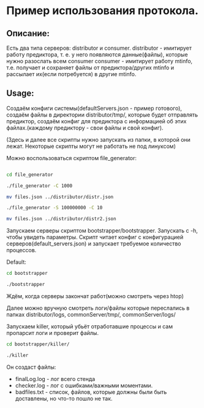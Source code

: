 # Пример использования протокола.

## Описание:
Есть два типа серверов: distributor и consumer.
distributor - имитирует работу предиктора, т. е. у него появляются данные(файлы), которые нужно
разослать всем consumer
consumer - имитирует работу mtinfo, т.е. получает и сохраняет файлы от предиктора/других mtinfo
и рассылает их(если потребуется) в другие mtinfo.


## Usage:

Создаём конфиги системы(defaultServers.json - пример готового), создаём файлы в директории
distributor/tmp/, которые будет отправлять предиктор, создаём конфиг для предиктора с информацией об
этих файлах.(каждому предиктору - свои файлы и свой конфиг).

(Здесь и далее все скрипты нужно запускать из папки, в которой они лежат. Некоторые скрипты могут не
работать не под линуксом)

Можно воспользоваться скриптом file_generator:

```bash

cd file_generator

./file_generator -C 1000

mv files.json ../distributor/distr.json

./file_generator -S 100000000 -C 10

mv files.json ../distributor/distr2.json

```

Запускаем серверы скриптом bootstrapper/bootstrapper. Запускать с -h, чтобы увидеть параметры.
Скрипт читает конфиг с конфигурацией серверов(default_servers.json) и запускает требуемое количество процессов.

Default:

```bash
cd bootstrapper

./bootstrapper
```

Ждём, когда серверы закончат работ(можно смотреть через htop)

Далее можно вручную смотреть логи/файлы которые переслались в папках distributor/logs, commonServer/tmp/,
commonServer/logs/

Запускаем killer, который убьёт отработавшие процессы и сам пропарсит логи и проверит файлы.

```bash
cd bootstrapper/killer/

./killer
```

Он создаст файлы:
* finalLog.log - лог всего стенда
* checker.log - лог с ошибками/важными моментами.
* badfiles.txt - список, файлов, которые должны были быть доставлены, но что-то пошло не так.
